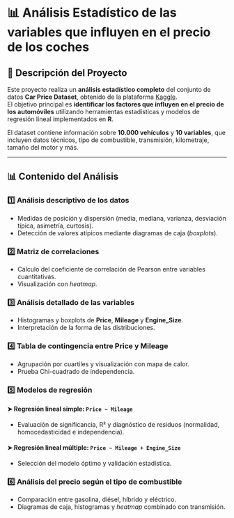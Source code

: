 # 📊 Análisis Estadístico de las variables que influyen en el precio de los coches
## 📘 Descripción del Proyecto

Este proyecto realiza un **análisis estadístico completo** del conjunto de datos **Car Price Dataset**, obtenido de la plataforma [Kaggle](https://www.kaggle.com/).  
El objetivo principal es **identificar los factores que influyen en el precio de los automóviles** utilizando herramientas estadísticas y modelos de regresión lineal implementados en **R**.

El dataset contiene información sobre **10.000 vehículos** y **10 variables**, que incluyen datos técnicos, tipo de combustible, transmisión, kilometraje, tamaño del motor y más.

---

## 📊 Contenido del Análisis

### 1️⃣ Análisis descriptivo de los datos
- Medidas de posición y dispersión (media, mediana, varianza, desviación típica, asimetría, curtosis).
- Detección de valores atípicos mediante diagramas de caja (*boxplots*).

### 2️⃣ Matriz de correlaciones
- Cálculo del coeficiente de correlación de Pearson entre variables cuantitativas.
- Visualización con *heatmap*.

### 3️⃣ Análisis detallado de las variables
- Histogramas y boxplots de **Price**, **Mileage** y **Engine_Size**.
- Interpretación de la forma de las distribuciones.

### 4️⃣ Tabla de contingencia entre Price y Mileage
- Agrupación por cuartiles y visualización con mapa de calor.
- Prueba Chi-cuadrado de independencia.

### 5️⃣ Modelos de regresión
#### ➤ Regresión lineal simple: `Price ~ Mileage`
- Evaluación de significancia, R² y diagnóstico de residuos (normalidad, homocedasticidad e independencia).

#### ➤ Regresión lineal múltiple: `Price ~ Mileage + Engine_Size`
- Selección del modelo óptimo y validación estadística.

### 6️⃣ Análisis del precio según el tipo de combustible
- Comparación entre gasolina, diésel, híbrido y eléctrico.
- Diagramas de caja, histogramas y *heatmap* combinado con transmisión.
